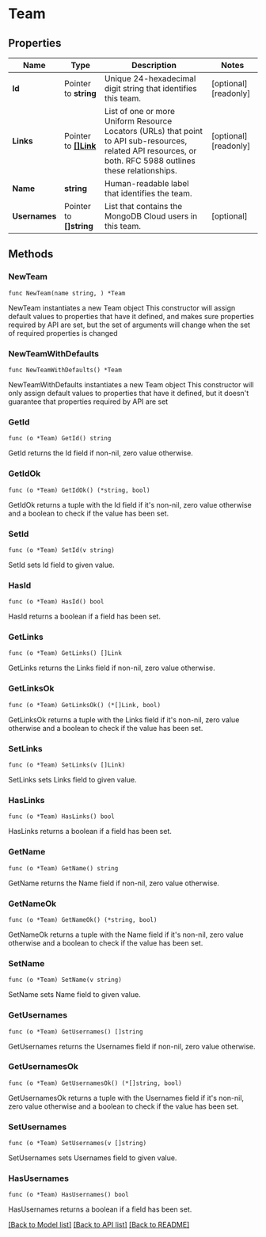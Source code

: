 # Team

## Properties

Name | Type | Description | Notes
------------ | ------------- | ------------- | -------------
**Id** | Pointer to **string** | Unique 24-hexadecimal digit string that identifies this team. | [optional] [readonly] 
**Links** | Pointer to [**[]Link**](Link.md) | List of one or more Uniform Resource Locators (URLs) that point to API sub-resources, related API resources, or both. RFC 5988 outlines these relationships. | [optional] [readonly] 
**Name** | **string** | Human-readable label that identifies the team. | 
**Usernames** | Pointer to **[]string** | List that contains the MongoDB Cloud users in this team. | [optional] 

## Methods

### NewTeam

`func NewTeam(name string, ) *Team`

NewTeam instantiates a new Team object
This constructor will assign default values to properties that have it defined,
and makes sure properties required by API are set, but the set of arguments
will change when the set of required properties is changed

### NewTeamWithDefaults

`func NewTeamWithDefaults() *Team`

NewTeamWithDefaults instantiates a new Team object
This constructor will only assign default values to properties that have it defined,
but it doesn't guarantee that properties required by API are set

### GetId

`func (o *Team) GetId() string`

GetId returns the Id field if non-nil, zero value otherwise.

### GetIdOk

`func (o *Team) GetIdOk() (*string, bool)`

GetIdOk returns a tuple with the Id field if it's non-nil, zero value otherwise
and a boolean to check if the value has been set.

### SetId

`func (o *Team) SetId(v string)`

SetId sets Id field to given value.

### HasId

`func (o *Team) HasId() bool`

HasId returns a boolean if a field has been set.
### GetLinks

`func (o *Team) GetLinks() []Link`

GetLinks returns the Links field if non-nil, zero value otherwise.

### GetLinksOk

`func (o *Team) GetLinksOk() (*[]Link, bool)`

GetLinksOk returns a tuple with the Links field if it's non-nil, zero value otherwise
and a boolean to check if the value has been set.

### SetLinks

`func (o *Team) SetLinks(v []Link)`

SetLinks sets Links field to given value.

### HasLinks

`func (o *Team) HasLinks() bool`

HasLinks returns a boolean if a field has been set.
### GetName

`func (o *Team) GetName() string`

GetName returns the Name field if non-nil, zero value otherwise.

### GetNameOk

`func (o *Team) GetNameOk() (*string, bool)`

GetNameOk returns a tuple with the Name field if it's non-nil, zero value otherwise
and a boolean to check if the value has been set.

### SetName

`func (o *Team) SetName(v string)`

SetName sets Name field to given value.

### GetUsernames

`func (o *Team) GetUsernames() []string`

GetUsernames returns the Usernames field if non-nil, zero value otherwise.

### GetUsernamesOk

`func (o *Team) GetUsernamesOk() (*[]string, bool)`

GetUsernamesOk returns a tuple with the Usernames field if it's non-nil, zero value otherwise
and a boolean to check if the value has been set.

### SetUsernames

`func (o *Team) SetUsernames(v []string)`

SetUsernames sets Usernames field to given value.

### HasUsernames

`func (o *Team) HasUsernames() bool`

HasUsernames returns a boolean if a field has been set.

[[Back to Model list]](../README.md#documentation-for-models) [[Back to API list]](../README.md#documentation-for-api-endpoints) [[Back to README]](../README.md)


